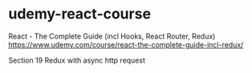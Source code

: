 # udemy-react-course

React - The Complete Guide (incl Hooks, React Router, Redux) https://www.udemy.com/course/react-the-complete-guide-incl-redux/

Section 19 Redux with async http request
